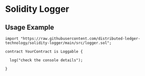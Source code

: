 # Solidity Logger

## Usage Example

```sol
import "https://raw.githubusercontent.com/distributed-ledger-technology/solidity-logger/main/src/logger.sol";

contract YourContract is Loggable {

  log("check the console details");

}

```

